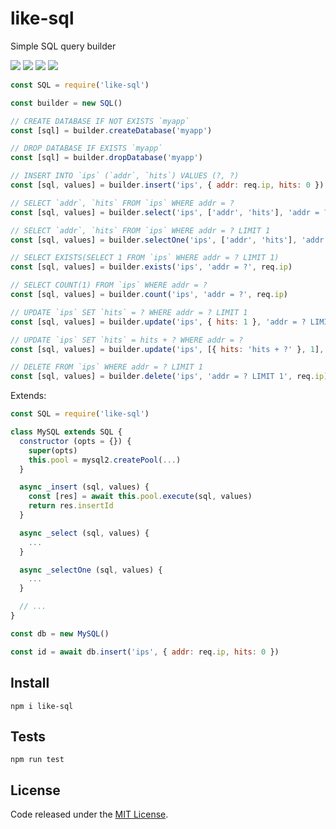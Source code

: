 # like-sql

Simple SQL query builder

![](https://img.shields.io/npm/v/like-sql.svg) ![](https://img.shields.io/npm/dt/like-sql.svg) ![](https://img.shields.io/badge/tested_with-tape-e683ff.svg) ![](https://img.shields.io/github/license/LuKks/like-sql.svg)

```javascript
const SQL = require('like-sql')

const builder = new SQL()

// CREATE DATABASE IF NOT EXISTS `myapp`
const [sql] = builder.createDatabase('myapp')

// DROP DATABASE IF EXISTS `myapp`
const [sql] = builder.dropDatabase('myapp')

// INSERT INTO `ips` (`addr`, `hits`) VALUES (?, ?)
const [sql, values] = builder.insert('ips', { addr: req.ip, hits: 0 })

// SELECT `addr`, `hits` FROM `ips` WHERE addr = ?
const [sql, values] = builder.select('ips', ['addr', 'hits'], 'addr = ?', req.ip)

// SELECT `addr`, `hits` FROM `ips` WHERE addr = ? LIMIT 1
const [sql, values] = builder.selectOne('ips', ['addr', 'hits'], 'addr = ?', req.ip)

// SELECT EXISTS(SELECT 1 FROM `ips` WHERE addr = ? LIMIT 1)
const [sql, values] = builder.exists('ips', 'addr = ?', req.ip)

// SELECT COUNT(1) FROM `ips` WHERE addr = ?
const [sql, values] = builder.count('ips', 'addr = ?', req.ip)

// UPDATE `ips` SET `hits` = ? WHERE addr = ? LIMIT 1
const [sql, values] = builder.update('ips', { hits: 1 }, 'addr = ? LIMIT 1', req.ip)

// UPDATE `ips` SET `hits` = hits + ? WHERE addr = ?
const [sql, values] = builder.update('ips', [{ hits: 'hits + ?' }, 1], 'addr = ?', req.ip)

// DELETE FROM `ips` WHERE addr = ? LIMIT 1
const [sql, values] = builder.delete('ips', 'addr = ? LIMIT 1', req.ip)
```

Extends:
```javascript
const SQL = require('like-sql')

class MySQL extends SQL {
  constructor (opts = {}) {
    super(opts)
    this.pool = mysql2.createPool(...)
  }

  async _insert (sql, values) {
    const [res] = await this.pool.execute(sql, values)
    return res.insertId
  }

  async _select (sql, values) {
    ...
  }

  async _selectOne (sql, values) {
    ...
  }

  // ...
}

const db = new MySQL()

const id = await db.insert('ips', { addr: req.ip, hits: 0 })
```

## Install
```
npm i like-sql
```

## Tests
```
npm run test
```

## License
Code released under the [MIT License](https://github.com/LuKks/like-sql/blob/master/LICENSE).
